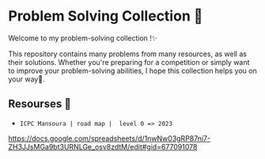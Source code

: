 #  Problem Solving Collection 🧠
Welcome to my problem-solving collection !✨

This repository contains many problems from many resources, as well as their solutions. Whether you're preparing for a competition or simply want to improve your problem-solving abilities, I hope this collection helps you on your way🥰.

## Resourses 🔗
-  `ICPC Mansoura | road map |  level 0 => 2023`
  
  https://docs.google.com/spreadsheets/d/1nwNw03gRP87ni7-ZH3JJsMGa9bt3URNLGe_osv8zdtM/edit#gid=677091078
